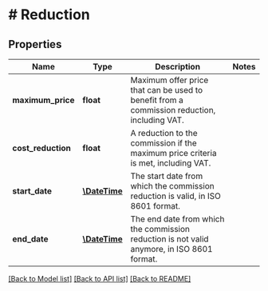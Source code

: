 # # Reduction

## Properties

Name | Type | Description | Notes
------------ | ------------- | ------------- | -------------
**maximum_price** | **float** | Maximum offer price that can be used to benefit from a commission reduction, including VAT. |
**cost_reduction** | **float** | A reduction to the commission if the maximum price criteria is met, including VAT. |
**start_date** | [**\DateTime**](\DateTime.md) | The start date from which the commission reduction is valid, in ISO 8601 format. |
**end_date** | [**\DateTime**](\DateTime.md) | The end date from which the commission reduction is not valid anymore, in ISO 8601 format. |

[[Back to Model list]](../../README.md#models) [[Back to API list]](../../README.md#endpoints) [[Back to README]](../../README.md)
